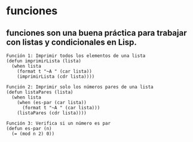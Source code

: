 # funciones
## funciones son una buena práctica para trabajar con listas y condicionales en Lisp.
    Función 1: Imprimir todos los elementos de una lista
    (defun imprimirLista (lista)
      (when lista
        (format t "~A " (car lista))
        (imprimirLista (cdr lista))))
    
    Función 2: Imprimir solo los números pares de una lista
    (defun listaPares (lista)
      (when lista
        (when (es-par (car lista))
          (format t "~A " (car lista)))
        (listaPares (cdr lista))))
    
    Función 3: Verifica si un número es par
    (defun es-par (n)
      (= (mod n 2) 0))
